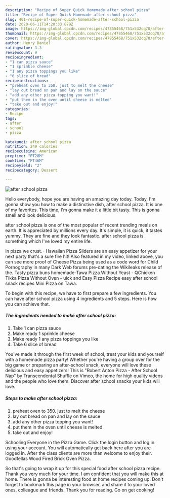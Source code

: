 ```yaml
---
description: "Recipe of Super Quick Homemade after school pizza"
title: "Recipe of Super Quick Homemade after school pizza"
slug: 401-recipe-of-super-quick-homemade-after-school-pizza
date: 2020-06-11T14:20:33.879Z
image: https://img-global.cpcdn.com/recipes/47855468/751x532cq70/after-school-pizza-recipe-main-photo.jpg
thumbnail: https://img-global.cpcdn.com/recipes/47855468/751x532cq70/after-school-pizza-recipe-main-photo.jpg
cover: https://img-global.cpcdn.com/recipes/47855468/751x532cq70/after-school-pizza-recipe-main-photo.jpg
author: Henry Daniel
ratingvalue: 3.3
reviewcount: 9
recipeingredient:
- "1 can pizza sauce"
- "1 sprinkle cheese"
- "1 any pizza toppings you like"
- "6 slice of bread"
recipeinstructions:
- "preheat oven to 350. just to melt the cheese"
- "lay out bread on pan and lay on the sauce"
- "add any other pizza topping you want!"
- "put them in the oven until cheese is melted"
- "take out and enjoy!"
categories:
- Recipe
tags:
- after
- school
- pizza

katakunci: after school pizza 
nutrition: 249 calories
recipecuisine: American
preptime: "PT28M"
cooktime: "PT46M"
recipeyield: "2"
recipecategory: Dessert

---
```



![after school pizza](https://img-global.cpcdn.com/recipes/47855468/751x532cq70/after-school-pizza-recipe-main-photo.jpg)

Hello everybody, hope you are having an amazing day today. Today, I'm gonna show you how to make a distinctive dish, after school pizza. It is one of my favorites. This time, I'm gonna make it a little bit tasty. This is gonna smell and look delicious.

after school pizza is one of the most popular of recent trending meals on earth. It is appreciated by millions every day. It's simple, it is quick, it tastes yummy. They are fine and they look fantastic. after school pizza is something which I've loved my entire life.

In pizza we crust. · Hawaiian Pizza Sliders are an easy appetizer for your next party that&#39;s a sure fire hit! Also featured in my video, linked above, you can see more proof of Cheese Pizza being used as a code word for Child Pornography in many Dark Web forums pre-dating the Wikileaks release of the. Tasty pizza buns homemade-Tawa Pizza Without Yeast - QChicken Tikka Pizza Without Oven - uick and Easy Pizza Recipe easy after school snack recipes Mini Pizza on Tawa.


To begin with this recipe, we have to first prepare a few ingredients. You can have after school pizza using 4 ingredients and 5 steps. Here is how you can achieve that.

<!--inarticleads1-->

##### The ingredients needed to make after school pizza:

1. Take 1 can pizza sauce
1. Make ready 1 sprinkle cheese
1. Make ready 1 any pizza toppings you like
1. Take 6 slice of bread


You&#39;ve made it through the first week of school, treat your kids and yourself with a homemade pizza party! Whether you&#39;re having a group over for the big game or preparing an after-school snack, everyone will love these delicious and easy appetizers! This is &#34;Robert Anton Pizza - After School Nap&#34; by Transcendental Shuffle on Vimeo, the home for high quality videos and the people who love them. Discover after school snacks your kids will love. 

<!--inarticleads2-->

##### Steps to make after school pizza:

1. preheat oven to 350. just to melt the cheese
1. lay out bread on pan and lay on the sauce
1. add any other pizza topping you want!
1. put them in the oven until cheese is melted
1. take out and enjoy!


Schooling Everyone in the Pizza Game. Click the login button and log in using your account. You will automatically get back here after you are logged in. After the class clients are more than welcome to enjoy their. Goodfellas Wood Fired Brick Oven Pizza. 

So that's going to wrap it up for this special food after school pizza recipe. Thank you very much for your time. I am confident that you will make this at home. There is gonna be interesting food at home recipes coming up. Don't forget to bookmark this page in your browser, and share it to your loved ones, colleague and friends. Thank you for reading. Go on get cooking!
